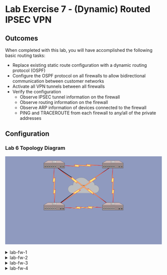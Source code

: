# Lab Exercise 7 - (Dynamic) Routed IPSEC VPN

## Outcomes

When completed with this lab, you will have accomplished the following basic routing tasks:
* Replace existing static route configuration with a dynamic routing protocol (OSPF)
* Configure the OSPF protocol on all firewalls to allow bidirectional communication between customer networks
* Activate all VPN tunnels between all firewalls
* Verify the configuration
  * Observe IPSEC tunnel information on the firewall
  * Observe routing information on the firewall
  * Observe ARP information of devices connected to the firewall
  * PING and TRACEROUTE from each firewall to any/all of the private addresses


## Configuration

### Lab 6 Topology Diagram
![Topology Diagram](diagram/lab7-topology_min.svg)

<details><summary>lab-fw-1</summary>

### Remove Static Routes and Configure OSPF

```
{master:0}
labuser@lab-fw-1> configure
Entering configuration mode

{master:0}[edit]
labuser@lab-fw-1# delete routing-options static route 10.0.23.0/30 next-hop st0.1

{master:0}[edit]
labuser@lab-fw-1# delete routing-options static route 10.0.34.0/30 next-hop st0.1

{master:0}[edit]
labuser@lab-fw-1# delete routing-options static route 10.2.0.0/16 next-hop st0.1

{master:0}[edit]
labuser@lab-fw-1# delete routing-options static route 10.3.0.0/16 next-hop st0.1

{master:0}[edit]
labuser@lab-fw-1# delete routing-options static route 10.4.0.0/16 next-hop st0.1

{master:0}[edit]
labuser@lab-fw-1# set protocols ospf area 0.0.0.0 interface st0.0 bfd-liveness-detection minimum-interval 300 multiplier 4 full-neighbors-only

{master:0}[edit]
labuser@lab-fw-1# copy protocols ospf area 0.0.0.0 interface st0.0 to interface st0.1

{master:0}[edit]
labuser@lab-fw-1# copy protocols ospf area 0.0.0.0 interface st0.0 to interface st0.2

{master:0}[edit]
labuser@lab-fw-1# copy protocols ospf area 0.0.0.0 interface st0.0 to interface st0.3

{master:0}[edit]
labuser@lab-fw-1# set protocols ospf area 10.1.0.0 area-range 10.1.0.0/16

{master:0}[edit]
labuser@lab-fw-1# set protocols ospf area 10.1.0.0 interface lo0.0 passive

{master:0}[edit]
labuser@lab-fw-1# set protocols ospf area 10.1.0.0 interface irb.0  passive

{master:0}[edit]
labuser@lab-fw-1# commit check

{master:0}[edit]
labuser@lab-fw-1# commit
```

### Activate the Inactive tunnels and interfaces to the rest of the firewalls in the network

```
{master:0}
labuser@lab-fw-1> configure
Entering configuration mode

{master:0}[edit]
labuser@lab-fw-1# activate security ipsec vpn lab-fw-2

{master:0}[edit]
labuser@lab-fw-1# activate security ipsec vpn lab-fw-3

{master:0}[edit]
labuser@lab-fw-1# activate security ipsec vpn lab-fw-4

{master:0}[edit]
labuser@lab-fw-1# activate security zones security-zone lab-vpn interface st0.1

{master:0}[edit]
labuser@lab-fw-1# activate security zones security-zone lab-vpn interface st0.2

{master:0}[edit]
labuser@lab-fw-1# activate security zones security-zone lab-vpn interface st0.3

{master:0}[edit]
labuser@lab-fw-1# set interfaces st0.2 family inet address 10.0.13.1/30

{master:0}[edit]
labuser@lab-fw-1# set interfaces st0.3 family inet address 10.0.14.1/30

{master:0}[edit]
labuser@lab-fw-1# commit check

{master:0}[edit]
labuser@lab-fw-1# commit
```

</details>
<details><summary>lab-fw-2</summary>

### Remove Static Routes and Configure OSPF

```
{master:0}
labuser@lab-fw-2> configure
Entering configuration mode

{master:0}[edit]
labuser@lab-fw-2# delete routing-options static route 10.0.34.0/30 next-hop st0.2

{master:0}[edit]
labuser@lab-fw-2# delete routing-options static route 10.1.0.0/16 next-hop st0.0

{master:0}[edit]
labuser@lab-fw-2# delete routing-options static route 10.3.0.0/16 next-hop st0.2

{master:0}[edit]
labuser@lab-fw-2# delete routing-options static route 10.4.0.0/16 next-hop st0.2

{master:0}[edit]
labuser@lab-fw-2# set protocols ospf area 0.0.0.0 interface st0.0 bfd-liveness-detection minimum-interval 300 multiplier 4 full-neighbors-only

{master:0}[edit]
labuser@lab-fw-2# copy protocols ospf area 0.0.0.0 interface st0.0 to interface st0.1

{master:0}[edit]
labuser@lab-fw-2# copy protocols ospf area 0.0.0.0 interface st0.0 to interface st0.2

{master:0}[edit]
labuser@lab-fw-2# copy protocols ospf area 0.0.0.0 interface st0.0 to interface st0.3

{master:0}[edit]
labuser@lab-fw-2# set protocols ospf area 10.2.0.0 area-range 10.2.0.0/16

{master:0}[edit]
labuser@lab-fw-2# set protocols ospf area 10.2.0.0 interface lo0.0 passive

{master:0}[edit]
labuser@lab-fw-2# set protocols ospf area 10.2.0.0 interface irb.0  passive

{master:0}[edit]
labuser@lab-fw-2# commit check

{master:0}[edit]
labuser@lab-fw-2# commit
```

### Activate the Inactive tunnels and interfaces to the rest of the firewalls in the network

```
{master:0}
labuser@lab-fw-2> configure
Entering configuration mode

{master:0}[edit]
labuser@lab-fw-2# activate security ipsec vpn lab-fw-1

{master:0}[edit]
labuser@lab-fw-2# activate security ipsec vpn lab-fw-3

{master:0}[edit]
labuser@lab-fw-2# activate security ipsec vpn lab-fw-4

{master:0}[edit]
labuser@lab-fw-2# activate security zones security-zone lab-vpn interface st0.0

{master:0}[edit]
labuser@lab-fw-2# activate security zones security-zone lab-vpn interface st0.2

{master:0}[edit]
labuser@lab-fw-2# activate security zones security-zone lab-vpn interface st0.3

{master:0}[edit]
labuser@lab-fw-2# set interfaces st0.3 family inet address 10.0.24.1/30

{master:0}[edit]
labuser@lab-fw-2# commit check

{master:0}[edit]
labuser@lab-fw-2# commit
```

</details>
<details><summary>lab-fw-3</summary>

### Remove Static Routes and Configure OSPF

```
{master:0}
labuser@lab-fw-3> configure
Entering configuration mode

{master:0}[edit]
labuser@lab-fw-3# delete routing-options static route 10.0.12.0/30 next-hop st0.3

{master:0}[edit]
labuser@lab-fw-3# delete routing-options static route 10.1.0.0/16 next-hop st0.1

{master:0}[edit]
labuser@lab-fw-3# delete routing-options static route 10.2.0.0/16 next-hop st0.1

{master:0}[edit]
labuser@lab-fw-3# delete routing-options static route 10.4.0.0/16 next-hop st0.3

{master:0}[edit]
labuser@lab-fw-3# set protocols ospf area 0.0.0.0 interface st0.0 bfd-liveness-detection minimum-interval 300 multiplier 4 full-neighbors-only

{master:0}[edit]
labuser@lab-fw-3# copy protocols ospf area 0.0.0.0 interface st0.0 to interface st0.1

{master:0}[edit]
labuser@lab-fw-3# copy protocols ospf area 0.0.0.0 interface st0.0 to interface st0.2

{master:0}[edit]
labuser@lab-fw-3# copy protocols ospf area 0.0.0.0 interface st0.0 to interface st0.3

{master:0}[edit]
labuser@lab-fw-3# set protocols ospf area 10.3.0.0 area-range 10.3.0.0/16

{master:0}[edit]
labuser@lab-fw-3# set protocols ospf area 10.3.0.0 interface lo0.0 passive

{master:0}[edit]
labuser@lab-fw-3# set protocols ospf area 10.3.0.0 interface irb.0  passive

{master:0}[edit]
labuser@lab-fw-3# commit check

{master:0}[edit]
labuser@lab-fw-3# commit
```

### Activate the Inactive tunnels and interfaces to the rest of the firewalls in the network

```
{master:0}
labuser@lab-fw-3> configure
Entering configuration mode

{master:0}[edit]
labuser@lab-fw-3# activate security ipsec vpn lab-fw-1

{master:0}[edit]
labuser@lab-fw-3# activate security ipsec vpn lab-fw-2

{master:0}[edit]
labuser@lab-fw-3# activate security ipsec vpn lab-fw-4

{master:0}[edit]
labuser@lab-fw-3# activate security zones security-zone lab-vpn interface st0.0

{master:0}[edit]
labuser@lab-fw-3# activate security zones security-zone lab-vpn interface st0.1

{master:0}[edit]
labuser@lab-fw-3# activate security zones security-zone lab-vpn interface st0.3

{master:0}[edit]
labuser@lab-fw-3# set interfaces st0.0 family inet address 10.0.13.2/30

{master:0}[edit]
labuser@lab-fw-3# commit check

{master:0}[edit]
labuser@lab-fw-3# commit
```

</details>
<details><summary>lab-fw-4</summary>

### Remove Static Routes and Configure OSPF

```
{master:0}
labuser@lab-fw-34 configure
Entering configuration mode

{master:0}[edit]
labuser@lab-fw-4# delete routing-options static route 10.0.12.0/30 next-hop st0.2

{master:0}[edit]
labuser@lab-fw-4# delete routing-options static route 10.0.23.0/30 next-hop st0.2

{master:0}[edit]
labuser@lab-fw-4# delete routing-options static route 10.1.0.0/16 next-hop st0.2

{master:0}[edit]
labuser@lab-fw-4# delete routing-options static route 10.2.0.0/16 next-hop st0.2

{master:0}[edit]
labuser@lab-fw-4# delete routing-options static route 10.3.0.0/16 next-hop st0.2

{master:0}[edit]
labuser@lab-fw-4# set protocols ospf area 0.0.0.0 interface st0.0 bfd-liveness-detection minimum-interval 300 multiplier 4 full-neighbors-only

{master:0}[edit]
labuser@lab-fw-4# copy protocols ospf area 0.0.0.0 interface st0.0 to interface st0.1

{master:0}[edit]
labuser@lab-fw-4# copy protocols ospf area 0.0.0.0 interface st0.0 to interface st0.2

{master:0}[edit]
labuser@lab-fw-4# copy protocols ospf area 0.0.0.0 interface st0.0 to interface st0.3

{master:0}[edit]
labuser@lab-fw-4# set protocols ospf area 10.4.0.0 area-range 10.4.0.0/16

{master:0}[edit]
labuser@lab-fw-4# set protocols ospf area 10.4.0.0 interface lo0.0 passive

{master:0}[edit]
labuser@lab-fw-4# set protocols ospf area 10.4.0.0 interface irb.0  passive

{master:0}[edit]
labuser@lab-fw-4# commit check

{master:0}[edit]
labuser@lab-fw-4# commit
```

### Activate the Inactive tunnels and interfaces to the rest of the firewalls in the network

```
{master:0}
labuser@lab-fw-34 configure
Entering configuration mode

{master:0}[edit]
labuser@lab-fw-4# activate security ipsec vpn lab-fw-1

{master:0}[edit]
labuser@lab-fw-4# activate security ipsec vpn lab-fw-2

{master:0}[edit]
labuser@lab-fw-4# activate security ipsec vpn lab-fw-3

{master:0}[edit]
labuser@lab-fw-4# activate security zones security-zone lab-vpn interface st0.0

{master:0}[edit]
labuser@lab-fw-4# activate security zones security-zone lab-vpn interface st0.1

{master:0}[edit]
labuser@lab-fw-4# activate security zones security-zone lab-vpn interface st0.2

{master:0}[edit]
labuser@lab-fw-4# set interfaces st0.0 family inet address 10.0.14.2/30

{master:0}[edit]
labuser@lab-fw-4# set interfaces st0.1 family inet address 10.0.24.2/30

{master:0}[edit]
labuser@lab-fw-4# commit check

{master:0}[edit]
labuser@lab-fw-4# commit
```

</details>

